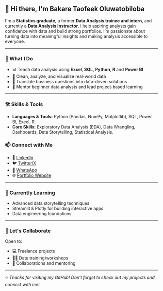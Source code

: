 ## 👋 Hi there, I'm Bakare Taofeek Oluwatobiloba

I'm a **Statistics graduate**, a former **Data Analysis trainee and intern**, and currently a **Data Analysis Instructor**. I help aspiring analysts gain confidence with data and build strong portfolios. I’m passionate about turning data into meaningful insights and making analysis accessible to everyone.

---

### 💼 What I Do
- 📊 Teach data analysis using **Excel**, **SQL**, **Python**, **R** and **Power BI**
- 🧹 Clean, analyze, and visualize real-world data
- 🧠 Translate business questions into data-driven solutions
- 🧭 Mentor beginner data analysts and lead project-based learning

---

### 🛠 Skills & Tools
- **Languages & Tools:** Python (Pandas, NumPy, Matplotlib), SQL, Power BI, Excel, R.  
- **Core Skills:** Exploratory Data Analysis (EDA), Data Wrangling, Dashboards, Data Storytelling, Statistical Analysis.

### 📫 Connect with Me
- 💼 [LinkedIn](https://www.linkedin.com/in/taofeekbakr/)
- 🐦 [Twitter/X](https://x.com/BakareTaofeekO4)
- 💬 [WhatsApp](https://wa.me/2348166101888)
- 🌐 [Portfolio Website](https://yourwebsite.com)

---

### 🌱 Currently Learning
- Advanced data storytelling techniques
- Streamlit & Plotly for building interactive apps
- Data engineering foundations

---

### 🤝 Let's Collaborate
Open to:
- 💻 Freelance projects
- 🧑‍🏫 Data training/workshops
- 🤝 Collaborations and mentoring

---

⭐️ *Thanks for visiting my GitHub! Don’t forget to check out my projects and connect with me!*
